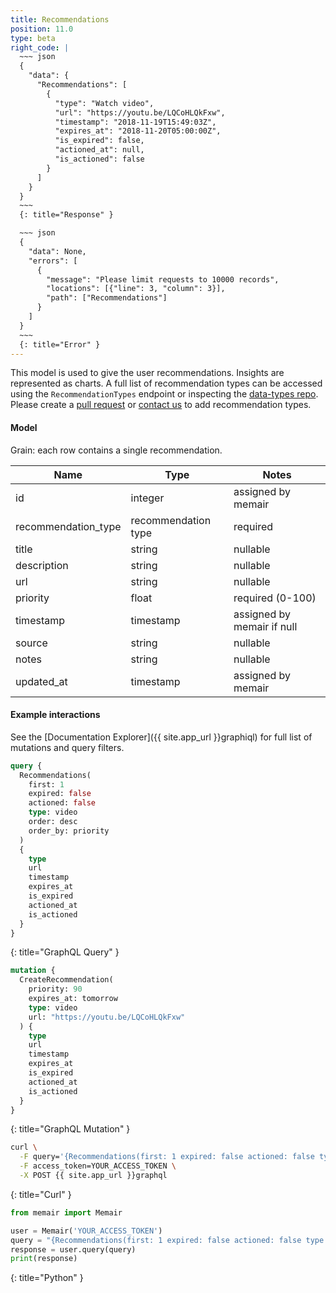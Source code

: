 ```yaml
---
title: Recommendations
position: 11.0
type: beta
right_code: |
  ~~~ json
  {
    "data": {
      "Recommendations": [
        {
          "type": "Watch video",
          "url": "https://youtu.be/LQCoHLQkFxw",
          "timestamp": "2018-11-19T15:49:03Z",
          "expires_at": "2018-11-20T05:00:00Z",
          "is_expired": false,
          "actioned_at": null,
          "is_actioned": false
        }
      ]
    }
  }
  ~~~
  {: title="Response" }

  ~~~ json
  {
    "data": None,
    "errors": [
      {
        "message": "Please limit requests to 10000 records",
        "locations": [{"line": 3, "column": 3}],
        "path": ["Recommendations"]
      }
    ]
  }
  ~~~
  {: title="Error" }
---
```


This model is used to give the user recommendations. Insights are represented as charts. A full list of recommendation types can be accessed using the `RecommendationTypes` endpoint or inspecting the [data-types repo](https://github.com/memair/data-types/blob/master/recommendation_types.yml). Please create a [pull request](https://github.com/memair/data-types/blob/master/recommendation_types.yml) or [contact us](https://blog.memair.com/community/contact) to add recommendation types.

#### Model

Grain: each row contains a single recommendation.

| Name | Type | Notes |
|-------|--------|---------|
| id | integer | assigned by memair |
| recommendation_type | recommendation type | required |
| title | string | nullable |
| description | string | nullable |
| url | string | nullable |
| priority | float | required (0-100) |
| timestamp | timestamp | assigned by memair if null |
| source | string | nullable |
| notes | string | nullable |
| updated_at | timestamp | assigned by memair |

#### Example interactions

See the [Documentation Explorer]({{ site.app_url }}graphiql) for full list of mutations and query filters.

~~~ graphql
query {
  Recommendations(
    first: 1
    expired: false
    actioned: false
    type: video
    order: desc
    order_by: priority
  )
  {
    type
    url
    timestamp
    expires_at
    is_expired
    actioned_at
    is_actioned
  }
}
~~~
{: title="GraphQL Query" }

~~~ graphql
mutation {
  CreateRecommendation(
    priority: 90
    expires_at: tomorrow
    type: video
    url: "https://youtu.be/LQCoHLQkFxw"
  ) {
    type
    url
    timestamp
    expires_at
    is_expired
    actioned_at
    is_actioned
  }
}

~~~
{: title="GraphQL Mutation" }

~~~ bash
curl \
  -F query='{Recommendations(first: 1 expired: false actioned: false type: video order: desc order_by: priority){type url timestamp expires_at is_expired actioned_at is_actioned}' \
  -F access_token=YOUR_ACCESS_TOKEN \
  -X POST {{ site.app_url }}graphql
~~~
{: title="Curl" }

~~~ python
from memair import Memair

user = Memair('YOUR_ACCESS_TOKEN')
query = "{Recommendations(first: 1 expired: false actioned: false type: video order: desc order_by: priority){type url timestamp expires_at is_expired actioned_at is_actioned}"
response = user.query(query)
print(response)
~~~
{: title="Python" }
